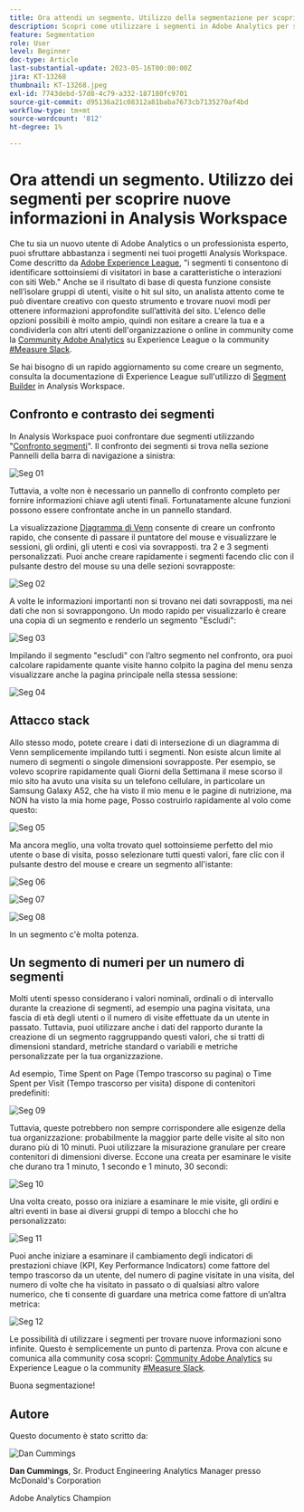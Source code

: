 ```yaml
---
title: Ora attendi un segmento. Utilizzo della segmentazione per scoprire nuove informazioni in Analysis Workspace
description: Scopri come utilizzare i segmenti in Adobe Analytics per scoprire nuove informazioni provenienti dalle visualizzazioni e dalle tabelle a forma libera di Analysis Workspace.
feature: Segmentation
role: User
level: Beginner
doc-type: Article
last-substantial-update: 2023-05-16T00:00:00Z
jira: KT-13268
thumbnail: KT-13268.jpeg
exl-id: 7743debd-57d8-4c79-a332-187180fc9701
source-git-commit: d95136a21c08312a81baba7673cb7135270af4bd
workflow-type: tm+mt
source-wordcount: '812'
ht-degree: 1%

---
```


# Ora attendi un segmento. Utilizzo dei segmenti per scoprire nuove informazioni in Analysis Workspace

Che tu sia un nuovo utente di Adobe Analytics o un professionista esperto, puoi sfruttare abbastanza i segmenti nei tuoi progetti Analysis Workspace. Come descritto da [Adobe Experience League](https://experienceleague.adobe.com/docs/analytics/components/segmentation/seg-overview.html?lang=it), &quot;i segmenti ti consentono di identificare sottoinsiemi di visitatori in base a caratteristiche o interazioni con siti Web.&quot; Anche se il risultato di base di questa funzione consiste nell’isolare gruppi di utenti, visite o hit sul sito, un analista attento come te può diventare creativo con questo strumento e trovare nuovi modi per ottenere informazioni approfondite sull’attività del sito. L&#39;elenco delle opzioni possibili è molto ampio, quindi non esitare a creare la tua e a condividerla con altri utenti dell&#39;organizzazione o online in community come la [Community Adobe Analytics](https://experienceleaguecommunities.adobe.com/t5/adobe-analytics/ct-p/adobe-analytics-community) su Experience League o la community [#Measure Slack](https://www.measure.chat/).

Se hai bisogno di un rapido aggiornamento su come creare un segmento, consulta la documentazione di Experience League sull&#39;utilizzo di [Segment Builder](https://experienceleague.adobe.com/docs/analytics/components/segmentation/segmentation-workflow/seg-build.html?lang=it) in Analysis Workspace.

## Confronto e contrasto dei segmenti

In Analysis Workspace puoi confrontare due segmenti utilizzando &quot;[Confronto segmenti](https://experienceleague.adobe.com/docs/analytics/analyze/analysis-workspace/panels/segment-comparison/segment-comparison.html?lang=it)&quot;. Il confronto dei segmenti si trova nella sezione Pannelli della barra di navigazione a sinistra:

![Seg 01](assets/seg01.png)

Tuttavia, a volte non è necessario un pannello di confronto completo per fornire informazioni chiave agli utenti finali. Fortunatamente alcune funzioni possono essere confrontate anche in un pannello standard.

La visualizzazione [Diagramma di Venn](https://experienceleague.adobe.com/docs/analytics/analyze/analysis-workspace/visualizations/venn.html?lang=it) consente di creare un confronto rapido, che consente di passare il puntatore del mouse e visualizzare le sessioni, gli ordini, gli utenti e così via sovrapposti. tra 2 e 3 segmenti personalizzati. Puoi anche creare rapidamente i segmenti facendo clic con il pulsante destro del mouse su una delle sezioni sovrapposte:

![Seg 02](assets/s02.png)

A volte le informazioni importanti non si trovano nei dati sovrapposti, ma nei dati che non si sovrappongono. Un modo rapido per visualizzarlo è creare una copia di un segmento e renderlo un segmento &quot;Escludi&quot;:

![Seg 03](assets/s03.png)

Impilando il segmento &quot;escludi&quot; con l’altro segmento nel confronto, ora puoi calcolare rapidamente quante visite hanno colpito la pagina del menu senza visualizzare anche la pagina principale nella stessa sessione:

![Seg 04](assets/s04.png)

## Attacco stack

Allo stesso modo, potete creare i dati di intersezione di un diagramma di Venn semplicemente impilando tutti i segmenti. Non esiste alcun limite al numero di segmenti o singole dimensioni sovrapposte. Per esempio, se volevo scoprire rapidamente quali Giorni della Settimana il mese scorso il mio sito ha avuto una visita su un telefono cellulare, in particolare un Samsung Galaxy A52, che ha visto il mio menu e le pagine di nutrizione, ma NON ha visto la mia home page, Posso costruirlo rapidamente al volo come questo:

![Seg 05](assets/s05.png)

Ma ancora meglio, una volta trovato quel sottoinsieme perfetto del mio utente o base di visita, posso selezionare tutti questi valori, fare clic con il pulsante destro del mouse e creare un segmento all&#39;istante:

![Seg 06](assets/s06.png)

![Seg 07](assets/s07.png)

![Seg 08](assets/s08.png)

In un segmento c&#39;è molta potenza.

## Un segmento di numeri per un numero di segmenti

Molti utenti spesso considerano i valori nominali, ordinali o di intervallo durante la creazione di segmenti, ad esempio una pagina visitata, una fascia di età degli utenti o il numero di visite effettuate da un utente in passato. Tuttavia, puoi utilizzare anche i dati del rapporto durante la creazione di un segmento raggruppando questi valori, che si tratti di dimensioni standard, metriche standard o variabili e metriche personalizzate per la tua organizzazione.

Ad esempio, Time Spent on Page (Tempo trascorso su pagina) o Time Spent per Visit (Tempo trascorso per visita) dispone di contenitori predefiniti:

![Seg 09](assets/s09.png)

Tuttavia, queste potrebbero non sempre corrispondere alle esigenze della tua organizzazione: probabilmente la maggior parte delle visite al sito non durano più di 10 minuti. Puoi utilizzare la misurazione granulare per creare contenitori di dimensioni diverse. Eccone una creata per esaminare le visite che durano tra 1 minuto, 1 secondo e 1 minuto, 30 secondi:

![Seg 10](assets/s10.png)

Una volta creato, posso ora iniziare a esaminare le mie visite, gli ordini e altri eventi in base ai diversi gruppi di tempo a blocchi che ho personalizzato:

![Seg 11](assets/s11.png)

Puoi anche iniziare a esaminare il cambiamento degli indicatori di prestazioni chiave (KPI, Key Performance Indicators) come fattore del tempo trascorso da un utente, del numero di pagine visitate in una visita, del numero di volte che ha visitato in passato o di qualsiasi altro valore numerico, che ti consente di guardare una metrica come fattore di un’altra metrica:

![Seg 12](assets/s12.png)

Le possibilità di utilizzare i segmenti per trovare nuove informazioni sono infinite. Questo è semplicemente un punto di partenza. Prova con alcune e comunica alla community cosa scopri: [Community Adobe Analytics](https://experienceleaguecommunities.adobe.com/t5/adobe-analytics/ct-p/adobe-analytics-community) su Experience League o la community [#Measure Slack](https://www.measure.chat/).

Buona segmentazione!

## Autore

Questo documento è stato scritto da:

![Dan Cummings](assets/seg13.png)

**Dan Cummings**, Sr. Product Engineering Analytics Manager presso McDonald&#39;s Corporation

Adobe Analytics Champion
